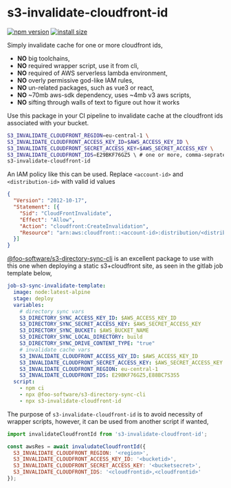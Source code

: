 s3-invalidate-cloudfront-id
===========================
[![npm version](https://badge.fury.io/js/s3-invalidate-cloudfront-id.svg)](https://badge.fury.io/js/s3-invalidate-cloudfront-id) [![install size](https://packagephobia.now.sh/badge?p=s3-invalidate-cloudfront-id)](https://packagephobia.now.sh/result?p=s3-invalidate-cloudfront-id) 


Simply invalidate cache for one or more cloudfront ids,
 * **NO** big toolchains,
 * **NO** required wrapper script, use it from cli,
 * **NO** required of AWS serverless lambda environment,
 * **NO** overly permissive god-like IAM rules,
 * **NO** un-related packages, such as vue3 or react,
 * **NO** ~70mb aws-sdk dependency, uses ~4mb v3 aws scripts,
 * **NO** sifting through walls of text to figure out how it works


Use this package in your CI pipeline to invalidate cache at the cloudfront ids associated with your bucket.
```bash
S3_INVALIDATE_CLOUDFRONT_REGION=eu-central-1 \
S3_INVALIDATE_CLOUDFRONT_ACCESS_KEY_ID=$AWS_ACCESS_KEY_ID \
S3_INVALIDATE_CLOUDFRONT_SECRET_ACCESS_KEY=$AWS_SECRET_ACCESS_KEY \
S3_INVALIDATE_CLOUDFRONT_IDS=E29BKF76GZ5 \ # one or more, comma-seprated
s3-invalidate-cloudfront-id
```

An IAM policy like this can be used. Replace `<account-id>` and `<distribution-id>` with valid id values
```json
{
  "Version": "2012-10-17",
  "Statement": [{
    "Sid": "CloudFrontInvalidate",
    "Effect": "Allow",
    "Action": "cloudfront:CreateInvalidation",
    "Resource": "arn:aws:cloudfront::<account-id>:distribution/<distribution-id>"
  }]
}
```

[@foo-software/s3-directory-sync-cli][0] is an excellent package to use with this one when deploying a static s3+cloudfront site, as seen in the gitlab job template below,
```yaml
job-s3-sync-invalidate-template:
  image: node:latest-alpine
  stage: deploy
  variables:
    # directory sync vars
    S3_DIRECTORY_SYNC_ACCESS_KEY_ID: $AWS_ACCESS_KEY_ID
    S3_DIRECTORY_SYNC_SECRET_ACCESS_KEY: $AWS_SECRET_ACCESS_KEY
    S3_DIRECTORY_SYNC_BUCKET: $AWS_BUCKET_NAME
    S3_DIRECTORY_SYNC_LOCAL_DIRECTORY: build
    S3_DIRECTORY_SYNC_DRIVE_CONTENT_TYPE: "true"
    # invalidate cache vars
    S3_INVALIDATE_CLOUDFRONT_ACCESS_KEY_ID: $AWS_ACCESS_KEY_ID
    S3_INVALIDATE_CLOUDFRONT_SECRET_ACCESS_KEY: $AWS_SECRET_ACCESS_KEY
    S3_INVALIDATE_CLOUDFRONT_REGION: eu-central-1
    S3_INVALIDATE_CLOUDFRONT_IDS: E29BKF76GZ5,E88BC7S3S5
  script:
    - npm ci
    - npx @foo-software/s3-directory-sync-cli
    - npx s3-invalidate-cloudfront-id
```


The purpose of `s3-invalidate-cloudfront-id` is to avoid necessity of wrapper scripts, however, it can be used from another script if wanted,
``` javascript
import invalidateCloudfrontId from 's3-invalidate-cloudfront-id';

const awsRes = await invaludateCloudfrontId({
  S3_INVALIDATE_CLOUDFRONT_REGION: '<region>',
  S3_INVALIDATE_CLOUDFRONT_ACCESS_KEY_ID: '<bucketid>',
  S3_INVALIDATE_CLOUDFRONT_SECRET_ACCESS_KEY: '<bucketsecret>',
  S3_INVALIDATE_CLOUDFRONT_IDS: '<cloudfrontid>,<cloudfrontid>'
});
```



[0]: https://github.com/foo-software/s3-directory-sync-cli
